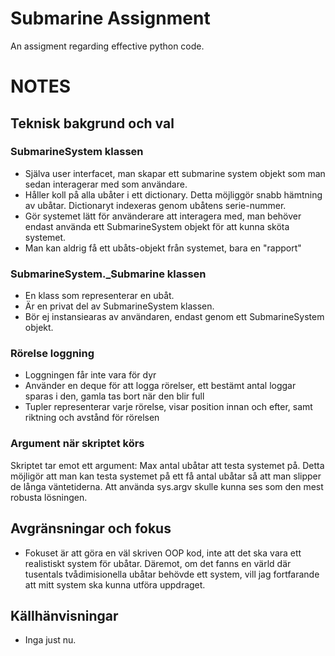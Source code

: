 # Submarine Assignment
An assigment regarding effective python code.

# NOTES
## Teknisk bakgrund och val
### SubmarineSystem klassen
- Själva user interfacet, man skapar ett submarine system objekt som man sedan interagerar med som användare.
- Håller koll på alla ubåter i ett dictionary. Detta möjliggör snabb hämtning av ubåtar. Dictionaryt indexeras genom ubåtens serie-nummer.
- Gör systemet lätt för använderare att interagera med, man behöver endast använda ett SubmarineSystem objekt för att kunna sköta systemet.
- Man kan aldrig få ett ubåts-objekt från systemet, bara en "rapport"

### SubmarineSystem._Submarine klassen
- En klass som representerar en ubåt.
- Är en privat del av SubmarineSystem klassen.
- Bör ej instansiearas av användaren, endast genom ett SubmarineSystem objekt.

### Rörelse loggning
- Loggningen får inte vara för dyr
- Använder en deque för att logga rörelser, ett bestämt antal loggar sparas i den, gamla tas bort när den blir full
- Tupler representerar varje rörelse, visar position innan och efter, samt riktning och avstånd för rörelsen

### Argument när skriptet körs
Skriptet tar emot ett argument: Max antal ubåtar att testa systemet på. Detta möjligör att man kan testa systemet på ett få antal ubåtar så att man slipper de långa väntetiderna. Att använda sys.argv skulle kunna ses som den mest robusta lösningen.

## Avgränsningar och fokus
- Fokuset är att göra en väl skriven OOP kod, inte att det ska vara ett realistiskt system för ubåtar. Däremot, om det fanns en värld där tusentals tvådimisionella ubåtar behövde ett system, vill jag fortfarande att mitt system ska kunna utföra uppdraget.

## Källhänvisningar
- Inga just nu.